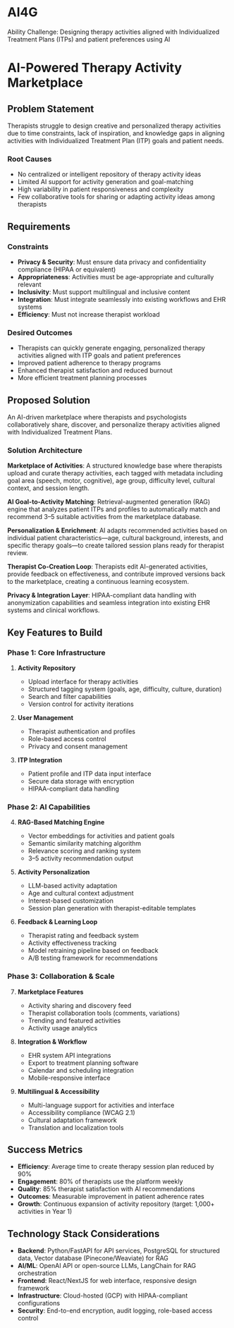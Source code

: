 # AI4G
Ability Challenge: Designing therapy activities aligned with Individualized Treatment Plans (ITPs) and patient preferences using AI

# AI-Powered Therapy Activity Marketplace

## Problem Statement

Therapists struggle to design creative and personalized therapy activities due to time constraints, lack of inspiration, and knowledge gaps in aligning activities with Individualized Treatment Plan (ITP) goals and patient needs.

### Root Causes

- No centralized or intelligent repository of therapy activity ideas
- Limited AI support for activity generation and goal-matching
- High variability in patient responsiveness and complexity
- Few collaborative tools for sharing or adapting activity ideas among therapists

## Requirements

### Constraints

- **Privacy & Security**: Must ensure data privacy and confidentiality compliance (HIPAA or equivalent)
- **Appropriateness**: Activities must be age-appropriate and culturally relevant
- **Inclusivity**: Must support multilingual and inclusive content
- **Integration**: Must integrate seamlessly into existing workflows and EHR systems
- **Efficiency**: Must not increase therapist workload

### Desired Outcomes

- Therapists can quickly generate engaging, personalized therapy activities aligned with ITP goals and patient preferences
- Improved patient adherence to therapy programs
- Enhanced therapist satisfaction and reduced burnout
- More efficient treatment planning processes

## Proposed Solution

An AI-driven marketplace where therapists and psychologists collaboratively share, discover, and personalize therapy activities aligned with Individualized Treatment Plans.

### Solution Architecture

**Marketplace of Activities**: A structured knowledge base where therapists upload and curate therapy activities, each tagged with metadata including goal area (speech, motor, cognitive), age group, difficulty level, cultural context, and session length.

**AI Goal-to-Activity Matching**: Retrieval-augmented generation (RAG) engine that analyzes patient ITPs and profiles to automatically match and recommend 3–5 suitable activities from the marketplace database.

**Personalization & Enrichment**: AI adapts recommended activities based on individual patient characteristics—age, cultural background, interests, and specific therapy goals—to create tailored session plans ready for therapist review.

**Therapist Co-Creation Loop**: Therapists edit AI-generated activities, provide feedback on effectiveness, and contribute improved versions back to the marketplace, creating a continuous learning ecosystem.

**Privacy & Integration Layer**: HIPAA-compliant data handling with anonymization capabilities and seamless integration into existing EHR systems and clinical workflows.

## Key Features to Build

### Phase 1: Core Infrastructure

1. **Activity Repository**
   - Upload interface for therapy activities
   - Structured tagging system (goals, age, difficulty, culture, duration)
   - Search and filter capabilities
   - Version control for activity iterations

2. **User Management**
   - Therapist authentication and profiles
   - Role-based access control
   - Privacy and consent management

3. **ITP Integration**
   - Patient profile and ITP data input interface
   - Secure data storage with encryption
   - HIPAA-compliant data handling

### Phase 2: AI Capabilities

4. **RAG-Based Matching Engine**
   - Vector embeddings for activities and patient goals
   - Semantic similarity matching algorithm
   - Relevance scoring and ranking system
   - 3–5 activity recommendation output

5. **Activity Personalization**
   - LLM-based activity adaptation
   - Age and cultural context adjustment
   - Interest-based customization
   - Session plan generation with therapist-editable templates

6. **Feedback & Learning Loop**
   - Therapist rating and feedback system
   - Activity effectiveness tracking
   - Model retraining pipeline based on feedback
   - A/B testing framework for recommendations

### Phase 3: Collaboration & Scale

7. **Marketplace Features**
   - Activity sharing and discovery feed
   - Therapist collaboration tools (comments, variations)
   - Trending and featured activities
   - Activity usage analytics

8. **Integration & Workflow**
   - EHR system API integrations
   - Export to treatment planning software
   - Calendar and scheduling integration
   - Mobile-responsive interface

9. **Multilingual & Accessibility**
   - Multi-language support for activities and interface
   - Accessibility compliance (WCAG 2.1)
   - Cultural adaptation framework
   - Translation and localization tools

## Success Metrics

- **Efficiency**: Average time to create therapy session plan reduced by 90%
- **Engagement**: 80% of therapists use the platform weekly
- **Quality**: 85% therapist satisfaction with AI recommendations
- **Outcomes**: Measurable improvement in patient adherence rates
- **Growth**: Continuous expansion of activity repository (target: 1,000+ activities in Year 1)

## Technology Stack Considerations

- **Backend**: Python/FastAPI for API services, PostgreSQL for structured data, Vector database (Pinecone/Weaviate) for RAG
- **AI/ML**: OpenAI API or open-source LLMs, LangChain for RAG orchestration
- **Frontend**: React/NextJS for web interface, responsive design framework
- **Infrastructure**: Cloud-hosted (GCP) with HIPAA-compliant configurations
- **Security**: End-to-end encryption, audit logging, role-based access control
